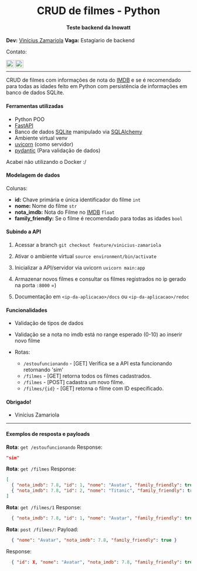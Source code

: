 <h1 align="center">
    CRUD de filmes - Python
</h1>
<h4 align="center">
    Teste backend da Inowatt
</h4>

**Dev:** [Vinícius Zamariola](https://github.com/Zamariolo)
**Vaga:** Estagíario de backend

Contato:

<a href="https://www.linkedin.com/in/vin%C3%ADcius-zamariola/">
  <img align="left" alt="Abhishek's Discord" width="22px" src="https://cdn-icons-png.flaticon.com/512/174/174857.png" />
</a>

<a href="mailto:viniciuszamariola@gmail.com">
  <img align="left" alt="Abhishek's Discord" width="22px" src="https://cdn-icons-png.flaticon.com/512/281/281769.png" />
</a>
<br>
<hr />

CRUD de filmes com informações de nota do [IMDB](https://www.imdb.com/) e se é recomendado para todas as idades feito em Python com persistência de informações em banco de dados SQLite.

#### Ferramentas utilizadas

- Python POO
- [FastAPI](https://fastapi.tiangolo.com/)
- Banco de dados [SQLite](https://www.sqlite.org/index.html) manipulado via [SQLAlchemy](https://www.sqlalchemy.org/)
- Ambiente virtual venv
- [uvicorn](https://www.uvicorn.org/) (como servidor)
- [pydantic](https://pydantic-docs.helpmanual.io/) (Para validação de dados)

Acabei não utilizando o Docker :/

#### Modelagem de dados

Colunas:

- **id:** Chave primária e única identificador do filme `int`
- **nome:** Nome do filme `str`
- **nota_imdb:** Nota do Filme no [IMDB](https://www.imdb.com/) `float`
- **family_friendly:** Se o filme é recomendado para todas as idades `bool`

#### Subindo a API

1. Acessar a branch `git checkout feature/vinicius-zamariola`

2. Ativar o ambiente virtual `source environment/bin/activate`

3. Inicializar a API/servidor via uvicorn `uvicorn main:app`

4. Armazenar novos filmes e consultar os filmes registrados no ip gerado na porta `:8000` =)

5. Documentação em `<ip-da-aplicacao>/docs` ou `<ip-da-aplicacao>/redoc`

#### Funcionalidades

- Validação de tipos de dados
- Validação se a nota no imdb está no range esperado (0-10) ao inserir novo filme

- Rotas:
  - `/estoufuncionando` - [GET] Verifica se a API esta funcionando retornando 'sim'
  - `/filmes` - [GET] retorna todos os filmes cadastrados.
  - `/filmes` - [POST] cadastra um novo filme.
  - `/filmes/{id}` - [GET] retorna o filme com ID especificado.

#### Obrigado!

- Vinícius Zamariola

<hr />

#### Exemplos de resposta e payloads

**Rota**: `get /estoufuncionando`
Response:

```json
"sim"
```

**Rota**: `get /filmes`
Response:

```json
[
  { "nota_imdb": 7.8, "id": 1, "nome": "Avatar", "family_friendly": true },
  { "nota_imdb": 7.8, "id": 2, "nome": "Titanic", "family_friendly": true }
]
```

**Rota**: `get /filmes/1`
Response:

```json
  { "nota_imdb": 7.8, "id": 1, "nome": "Avatar", "family_friendly": true }
```

**Rota**: `post /filmes/`:
Payload:

```json
  { "nome": "Avatar", "nota_imdb": 7.8, "family_friendly": true }
```

Response:
```json
  { "id": X, "nome": "Avatar", "nota_imdb": 7.8, "family_friendly": true }
```

